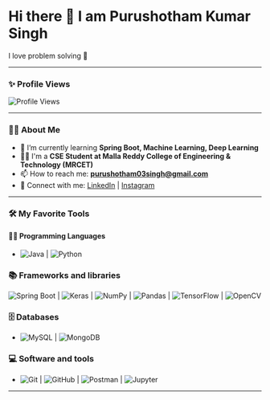 # Hi there 👋 I am Purushotham Kumar Singh  
I love problem solving  🚀  

---

### ✨ Profile Views  
![Profile Views](https://komarev.com/ghpvc/?username=purushotham-singh&color=green)  

---
### 👨‍💻 About Me  
- 🌱 I’m currently learning **Spring Boot, Machine Learning, Deep Learning**  
- 👨‍🎓 I'm a **CSE Student at Malla Reddy College of Engineering & Technology (MRCET)**  
- 📫 How to reach me: **purushotham03singh@gmail.com**  
- 🔗 Connect with me: [LinkedIn]((https://www.linkedin.com/in/purushothamsingh/)) | [Instagram]([https://instagram.com/YOUR(https://www.instagram.com/purushotham_singh_/))  

---
 

### 🛠️ My Favorite Tools  

#### 👨‍💻 Programming Languages  
- ![Java](https://img.shields.io/badge/Java-ED8B00?style=for-the-badge&logo=openjdk&logoColor=white)  | ![Python](https://img.shields.io/badge/Python-3776AB?style=for-the-badge&logo=python&logoColor=white)  



### 📚 Frameworks and libraries  
![Spring Boot](https://img.shields.io/badge/Spring_Boot-6DB33F?style=for-the-badge&logo=springboot&logoColor=white)  | ![Keras](https://img.shields.io/badge/Keras-D00000?style=for-the-badge&logo=keras&logoColor=white)  | ![NumPy](https://img.shields.io/badge/Numpy-013243?style=for-the-badge&logo=numpy&logoColor=white)  | ![Pandas](https://img.shields.io/badge/Pandas-150458?style=for-the-badge&logo=pandas&logoColor=white)  | ![TensorFlow](https://img.shields.io/badge/TensorFlow-FF6F00?style=for-the-badge&logo=tensorflow&logoColor=white)  | ![OpenCV](https://img.shields.io/badge/OpenCV-5C3EE8?style=for-the-badge&logo=opencv&logoColor=white)  



### 🗄️ Databases  
- ![MySQL](https://img.shields.io/badge/MySQL-005C84?style=for-the-badge&logo=mysql&logoColor=white)  | ![MongoDB](https://img.shields.io/badge/MongoDB-4EA94B?style=for-the-badge&logo=mongodb&logoColor=white)  


### 💻 Software and tools  
- ![Git](https://img.shields.io/badge/Git-F05032?style=for-the-badge&logo=git&logoColor=white)  | ![GitHub](https://img.shields.io/badge/GitHub-181717?style=for-the-badge&logo=github&logoColor=white)  | ![Postman](https://img.shields.io/badge/Postman-FF6C37?style=for-the-badge&logo=postman&logoColor=white)  | ![Jupyter](https://img.shields.io/badge/Jupyter-F37626?style=for-the-badge&logo=jupyter&logoColor=white)  



---

